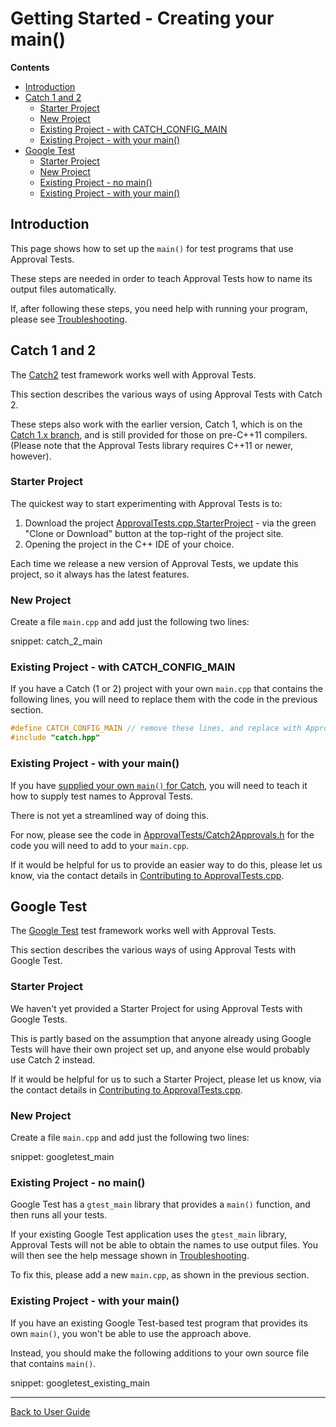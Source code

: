 <a id="top"></a>

# Getting Started - Creating your main()

**Contents**

<!-- vscode-markdown-toc -->
* [Introduction](#Introduction)
* [Catch 1 and 2](#Catch1and2)
	* [Starter Project](#StarterProject)
	* [New Project](#NewProject)
	* [Existing Project - with CATCH_CONFIG_MAIN](#ExistingProject-withCATCH_CONFIG_MAIN)
	* [Existing Project - with your main()](#ExistingProject-withyourmain)
* [Google Test](#GoogleTest)
	* [Starter Project](#StarterProject-1)
	* [New Project](#NewProject-1)
	* [Existing Project - no main()](#ExistingProject-nomain)
	* [Existing Project - with your main()](#ExistingProject-withyourmain-1)

<!-- vscode-markdown-toc-config
	numbering=false
	autoSave=true
	/vscode-markdown-toc-config -->
<!-- /vscode-markdown-toc -->

## <a name='Introduction'></a>Introduction

This page shows how to set up the `main()` for test programs that use Approval Tests.

These steps are needed in order to teach Approval Tests how to name its output files automatically.

If, after following these steps, you need help with running your program, please see [Troubleshooting](Troubleshooting.md#top).

## <a name='Catch1and2'></a>Catch 1 and 2

The [Catch2](https://github.com/catchorg/Catch2) test framework works well with Approval Tests.

This section describes the various ways of using Approval Tests with Catch 2.

These steps also work with the earlier version, Catch 1, which is on the [Catch 1.x branch](https://github.com/catchorg/Catch2/tree/Catch1.x), and is still provided for those on pre-C++11 compilers. (Please note that the Approval Tests library requires C++11 or newer, however). 

### <a name='StarterProject'></a>Starter Project

The quickest way to start experimenting with Approval Tests is to:

1. Download the project [ApprovalTests.cpp.StarterProject](https://github.com/approvals/ApprovalTests.cpp.StarterProject) - via the green "Clone or Download" button at the top-right of the project site.
2. Opening the project in the C++ IDE of your choice.

Each time we release a new version of Approval Tests, we update this project, so it always has the latest features. 

### <a name='NewProject'></a>New Project

Create a file `main.cpp` and add just the following two lines:

snippet: catch_2_main

### <a name='ExistingProject-withCATCH_CONFIG_MAIN'></a>Existing Project - with CATCH_CONFIG_MAIN

If you have a Catch (1 or 2) project with your own `main.cpp` that contains the following lines, you will need to replace them with the code in the previous section.

```cpp
#define CATCH_CONFIG_MAIN // remove these lines, and replace with Approval Tests lines
#include "catch.hpp"
```

### <a name='ExistingProject-withyourmain'></a>Existing Project - with your main()

If you have [supplied your own `main()` for Catch](https://github.com/catchorg/Catch2/blob/master/docs/own-main.md#top), you will need to teach it how to supply test names to Approval Tests.

There is not yet a streamlined way of doing this.

For now, please see the code in [ApprovalTests/Catch2Approvals.h](../ApprovalTests/Catch2Approvals.h) for the code you will need to add to your `main.cpp`.

If it would be helpful for us to provide an easier way to do this, please let us know, via the contact details in [Contributing to ApprovalTests.cpp](Contributing.md#top). 

## <a name='GoogleTest'></a>Google Test

The [Google Test](https://github.com/google/googletest) test framework works well with Approval Tests.

This section describes the various ways of using Approval Tests with Google Test.

### <a name='StarterProject-1'></a>Starter Project

We haven't yet provided a Starter Project for using Approval Tests with Google Tests.

This is partly based on the assumption that anyone already using Google Tests will have their own project set up, and anyone else would probably use Catch 2 instead.
 
If it would be helpful for us to such a Starter Project, please let us know, via the contact details in [Contributing to ApprovalTests.cpp](Contributing.md#top). 


### <a name='NewProject-1'></a>New Project

Create a file `main.cpp` and add just the following two lines:

snippet: googletest_main

### <a name='ExistingProject-nomain'></a>Existing Project - no main()

Google Test has a `gtest_main` library that provides a `main()` function, and then runs all your tests.

If your existing Google Test application uses the `gtest_main` library, Approval Tests will not be able to obtain the names to use output files. You will then see the help message shown in [Troubleshooting](Troubleshooting.md#top).

To fix this, please add a new `main.cpp`, as shown in the previous section.


### <a name='ExistingProject-withyourmain-1'></a>Existing Project - with your main()

If you have an existing Google Test-based test program that provides its own `main()`, you won't be able to use the approach above.

Instead, you should make the following additions to your own source file that contains `main()`.  

snippet: googletest_existing_main

---

[Back to User Guide](README.md#top)
